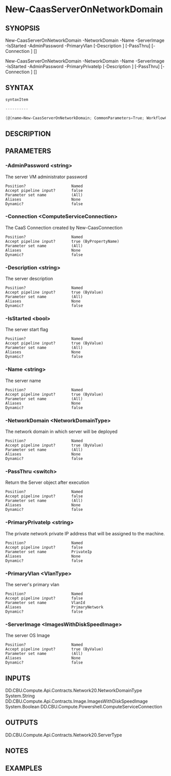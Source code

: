 ﻿New-CaasServerOnNetworkDomain
===================

## SYNOPSIS

New-CaasServerOnNetworkDomain -NetworkDomain <NetworkDomainType> -Name <string> -ServerImage <ImagesWithDiskSpeedImage> -IsStarted <bool> -AdminPassword <string> -PrimaryVlan <VlanType> [-Description <string>] [-PassThru] [-Connection <ComputeServiceConnection>] [<CommonParameters>]

New-CaasServerOnNetworkDomain -NetworkDomain <NetworkDomainType> -Name <string> -ServerImage <ImagesWithDiskSpeedImage> -IsStarted <bool> -AdminPassword <string> -PrimaryPrivateIp <string> [-Description <string>] [-PassThru] [-Connection <ComputeServiceConnection>] [<CommonParameters>]


## SYNTAX
```powershell
syntaxItem                                                                                                                                                                                                                                        

----------                                                                                                                                                                                                                                        

{@{name=New-CaasServerOnNetworkDomain; CommonParameters=True; WorkflowCommonParameters=False; parameter=System.Object[]}, @{name=New-CaasServerOnNetworkDomain; CommonParameters=True; WorkflowCommonParameters=False; parameter=System.Object[]}}
```

## DESCRIPTION


## PARAMETERS
### -AdminPassword &lt;string&gt;
The server VM administrator password
```
Position?                    Named
Accept pipeline input?       false
Parameter set name           (All)
Aliases                      None
Dynamic?                     false
```
 
### -Connection &lt;ComputeServiceConnection&gt;
The CaaS Connection created by New-CaasConnection
```
Position?                    Named
Accept pipeline input?       true (ByPropertyName)
Parameter set name           (All)
Aliases                      None
Dynamic?                     false
```
 
### -Description &lt;string&gt;
The server description
```
Position?                    Named
Accept pipeline input?       true (ByValue)
Parameter set name           (All)
Aliases                      None
Dynamic?                     false
```
 
### -IsStarted &lt;bool&gt;
The server start flag
```
Position?                    Named
Accept pipeline input?       true (ByValue)
Parameter set name           (All)
Aliases                      None
Dynamic?                     false
```
 
### -Name &lt;string&gt;
The server name
```
Position?                    Named
Accept pipeline input?       true (ByValue)
Parameter set name           (All)
Aliases                      None
Dynamic?                     false
```
 
### -NetworkDomain &lt;NetworkDomainType&gt;
The network domain in which server will be deployed
```
Position?                    Named
Accept pipeline input?       true (ByValue)
Parameter set name           (All)
Aliases                      None
Dynamic?                     false
```
 
### -PassThru &lt;switch&gt;
Return the Server object after execution
```
Position?                    Named
Accept pipeline input?       false
Parameter set name           (All)
Aliases                      None
Dynamic?                     false
```
 
### -PrimaryPrivateIp &lt;string&gt;
The private network private IP address that will be assigned to the machine.
```
Position?                    Named
Accept pipeline input?       false
Parameter set name           PrivateIp
Aliases                      None
Dynamic?                     false
```
 
### -PrimaryVlan &lt;VlanType&gt;
The server's primary vlan
```
Position?                    Named
Accept pipeline input?       false
Parameter set name           VlanId
Aliases                      PrimaryNetwork
Dynamic?                     false
```
 
### -ServerImage &lt;ImagesWithDiskSpeedImage&gt;
The server OS Image
```
Position?                    Named
Accept pipeline input?       true (ByValue)
Parameter set name           (All)
Aliases                      None
Dynamic?                     false
```

## INPUTS
DD.CBU.Compute.Api.Contracts.Network20.NetworkDomainType
System.String
DD.CBU.Compute.Api.Contracts.Image.ImagesWithDiskSpeedImage
System.Boolean
DD.CBU.Compute.Powershell.ComputeServiceConnection


## OUTPUTS
DD.CBU.Compute.Api.Contracts.Network20.ServerType


## NOTES


## EXAMPLES
